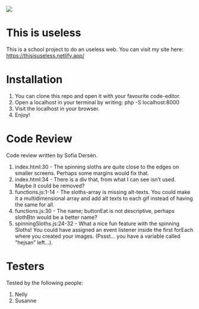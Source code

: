 <img src="https://media.giphy.com/media/I8eorWE0QuYYU/giphy.gif">

# This is useless

This is a school project to do an useless web. You can visit my site here: https://thisisuseless.netlify.app/

# Installation


 1. You can clone this repo and open it with your favourite code-editor.
 2. Open a localhost in your terminal by writing: php -S localhost:8000
 3. Visit the localhost in your browser.
 4. Enjoy!


# Code Review
Code review written by Sofia Dersén.

1. index.html:30 - The spinning sloths are quite close to the edges on smaller screens. Perhaps some margins would fix that.
2. index.html:34 - There is a div that, from what I can see isn’t used. Maybe it could be removed?
3. functions.js:1-14 - The sloths-array is missing alt-texts. You could make it a multidimensional array and add alt texts to each gif instead of having the same for all.
4. functions.js:30 - The name; buttonEat is not descriptive, perhaps slothBtn would be a better name?
5. spinningSloths.js:24-32 - What a nice fun feature with the spinning Sloths! You could have assigned an event listener inside the first forEach where you created your images. (Pssst… you have a variable called “hejsan” left…).

# Testers

Tested by the following people:

1. Nelly 
2. Susanne
